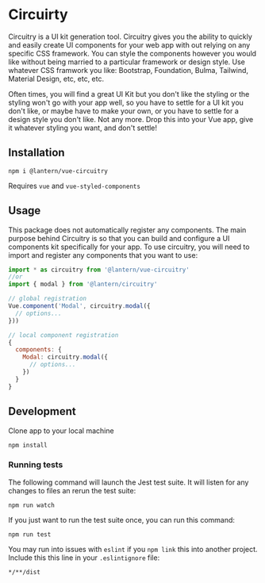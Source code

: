# Circuirty

Circuitry is a UI kit generation tool. Circuitry gives you the ability to quickly and easily create UI components for your web app with out relying on any specific CSS framework. You can style the components however you would like without being married to a particular framework or design style. Use whatever CSS framwork you like: Bootstrap, Foundation, Bulma, Tailwind, Material Design, etc, etc, etc.

Often times, you will find a great UI Kit but you don't like the styling or the styling won't go with your app well, so you have to settle for a UI kit you don't like, or maybe have to make your own, or you have to settle for a design style you don't like. Not any more. Drop this into your Vue app, give it whatever styling you want, and don't settle!

## Installation

`npm i @lantern/vue-circuitry`

Requires `vue` and `vue-styled-components`

## Usage

This package does not automatically register any components. The main purpose behind Circuitry is so that you can build and configure a UI components kit specifically for your app. To use circuitry, you will need to import and register any components that you want to use:

```js
import * as circuitry from '@lantern/vue-circuitry'
//or
import { modal } from '@lantern/circuitry'

// global registration
Vue.component('Modal', circuitry.modal({
  // options...
}))

// local component registration
{
  components: {
    Modal: circuitry.modal({
      // options...
    })
  }
}

```

## Development

Clone app to your local machine

`npm install`

### Running tests

The following command will launch the Jest test suite. It will listen for any changes to files an rerun the test suite:

`npm run watch`

If you just want to run the test suite once, you can run this command:

`npm run test`

You may run into issues with `eslint` if you `npm link` this into another project. Include this this line in your `.eslintignore` file:

`*/**/dist`
